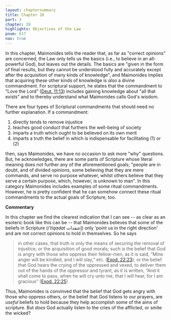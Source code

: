 ```yaml
---
layout: chaptersummary
title: Chapter 28
part: 3
chapter: 28
highlights: Objectives of the Law
pnum: 617
nav: true
---
```


In this chapter, Maimonides tells the reader that, as far as "correct opinions" are concerned, the Law only tells us the basics (i.e., to believe in an all-powerful God), but leaves out the details. The basics are "given in the form of final results, but they cannot be understood fully and accurately except after the acquisition of many kinds of knowledge", and Maimonides implies that acquiring these other kinds of knowledge is _also_ a divine commandment. For scriptural support, he states that the commandment to "Love the Lord" ([Deut. 11:13](https://www.sefaria.org/Deuteronomy.11.13)) includes gaining knowledge about "all that exists" and to thereby understand what Maimonides calls God's wisdom.

There are four types of Scriptural commandments that should need no further explanation. If a commandment:
1. directly tends to remove injustice
2. teaches good conduct that furthers the well-being of society
3. imparts a truth which ought to be believed on its own merit
4. imparts a truth the belief in which is indispensable for facilitating (1) or (2)

then, says Maimonides, we have no occasion to ask more "why" questions. But, he acknowledges, there are some parts of Scripture whose literal meaning does not further any of the aforementioned goals; "people are in doubt, and of divided opinions, some believing that they are mere commands, and serve no purpose whatever, whilst others believe that they serve a certain purpose, which, however, is unknown to man". In this category Maimonides includes examples of some ritual commandments. However, he is pretty confident that he can somehow connect these ritual commandments to the actual goals of Scripture, too.

**Commentary** 

In this chapter we find the clearest indication that I can see -- as clear as an esoteric book like this can be -- that Maimonides believes that some of the beliefs in Scripture (_i'tiqadat_ إعتقدات) only 'point us in the right direction' and are not correct opinions to hold in themselves. So he says
> in other cases, that truth is only the means of securing the removal of injustice, or the acquisition of good morals; such is the belief that God is angry with those who oppress their fellow-men, as it is said, “Mine anger will be kindled, and I will slay,” etc. ([Exod. 22:23](https://www.sefaria.org/Exodus.22.23)); or the belief that God hears the crying of the oppressed and vexed, to deliver them out of the hands of the oppressor and tyrant, as it is written, “And it shall come to pass, when he will cry unto me, that I will hear, for I am gracious” ([Exod. 22:25](https://www.sefaria.org/Exodus.22.25))

Thus, Maimonides is convinved that the belief that God gets angry with those who oppress others, or the belief that God listens to our prayers, are _useful_ beliefs to hold because they help accomplish some of the aims of scripture. But _does_ God actually listen to the cries of the afflicted, or smite the wicked?

